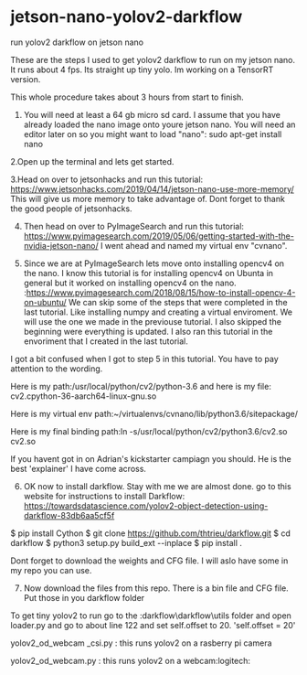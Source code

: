 # jetson-nano-yolov2-darkflow
run yolov2 darkflow on jetson nano

These are the steps I used to get yolov2 darkflow to run on my jetson nano.
It runs about 4 fps.
Its straight up tiny yolo. Im working on a TensorRT version.

This whole procedure takes about 3 hours from start to finish.

1. You will need at least a 64 gb micro sd card.
I assume that you have already loaded the nano image onto youre jetson nano.
You will need an editor later on so you might want to load "nano":
sudo apt-get install nano

2.Open up the terminal and lets get started.

3.Head on over to jetsonhacks and run this tutorial:
https://www.jetsonhacks.com/2019/04/14/jetson-nano-use-more-memory/
This will give us more memory to take advantage of.
Dont forget to thank the good people of jetsonhacks.

4. Then head on over to PyImageSearch and run this tutorial:
https://www.pyimagesearch.com/2019/05/06/getting-started-with-the-nvidia-jetson-nano/
I went ahead and named my virtual env "cvnano".

5. Since we are at PyImageSearch lets move onto installing opencv4 on the nano.
I know this tutorial is for installing opencv4 on Ubunta in general but it worked on installing opencv4 on the nano.
:https://www.pyimagesearch.com/2018/08/15/how-to-install-opencv-4-on-ubuntu/
We can skip some of the steps that were completed in the last tutorial.
Like installing numpy and creating a virtual enviroment.
We will use the one we made in the previouse tutorial.
I also skipped the beginning were everything is updated.
I also ran this tutorial in the envoriment that I created in the last tutorial.

I got a bit confused when I got to step 5 in this tutorial.
You have to pay attention to the wording.

Here is my path:/usr/local/python/cv2/python-3.6
and here is my file: cv2.cpython-36-aarch64-linux-gnu.so

Here is my virtual env path:~/virtualenvs/cvnano/lib/python3.6/sitepackage/

Here is my final binding path:ln -s/usr/local/python/cv2/python3.6/cv2.so cv2.so

If you havent got in on Adrian's kickstarter campiagn you should.
He is the best 'explainer' I have come across.

6. OK now to install darkflow. Stay with me we are almost done.
go to this website for instructions to install Darkflow:
https://towardsdatascience.com/yolov2-object-detection-using-darkflow-83db6aa5cf5f


$ pip install Cython
$ git clone https://github.com/thtrieu/darkflow.git
$ cd darkflow
$ python3 setup.py build_ext --inplace
$ pip install .


Dont forget to download the weights and CFG file.
I will aslo have some in my repo you can use.

7. Now download the files from this repo.
There is a bin file and CFG file.
Put those in you darkflow folder

To get tiny yolov2 to run go to the :darkflow\darkflow\utils folder
and open loader.py and go to about line 122 and set self.offset to 20.
'self.offset = 20'

yolov2_od_webcam _csi.py : this runs yolov2 on a rasberry pi camera

yolov2_od_webcam.py : this runs yolov2 on a webcam:logitech:
 
